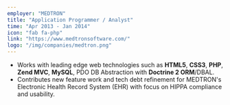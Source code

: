 ```yaml
---
employer: "MEDTRON"
title: "Application Programmer / Analyst"
time: "Apr 2013 - Jan 2014"
icon: "fab fa-php"
link: "https://www.medtronsoftware.com/"
logo: "/img/companies/medtron.png"
---
```


- Works with leading edge web technologies such as **HTML5**, **CSS3**, **PHP**, **Zend MVC**, **MySQL**, PDO DB Abstraction with **Doctrine 2 ORM**/DBAL.
- Contributes new feature work and tech debt refinement for MEDTRON's Electronic Health Record System (EHR) with focus on HIPPA compliance and usability.
